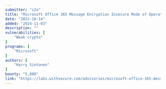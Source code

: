 ```yaml
---
submitter: "c2a"
title: "Microsoft Office 365 Message Encryption Insecure Mode of Operation"
date: "2022-10-14"
added: "2024-11-03"
description: ""
vulnerabilities: [
    "Weak crypto"
]
programs: [
    "Microsoft"
]
authors: [
    "Harry Sintonen"
]
bounty: "5,000"
link: "https://labs.withsecure.com/advisories/microsoft-office-365-message-encryption-insecure-mode-of-operation"
---
```




